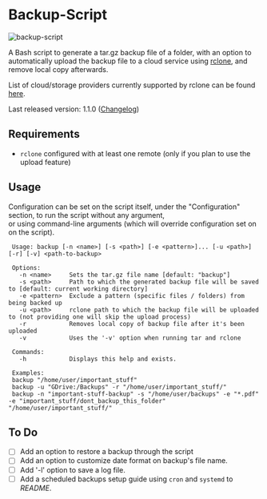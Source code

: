 # Backup-Script

![backup-script](https://user-images.githubusercontent.com/8832013/84669169-3bce8200-af2d-11ea-850c-d40e2521e6d5.png)

A Bash script to generate a tar.gz backup file of a folder, with an option to automatically upload the backup file to a cloud service using [rclone](https://github.com/rclone/rclone), and remove local copy afterwards.

List of cloud/storage providers currently supported by rclone can be found [here](https://github.com/rclone/rclone#storage-providers).

Last released version: 1.1.0 ([Changelog](https://github.com/MichaelYochpaz/Backup-Script/blob/master/changelog.md))
## Requirements
* `rclone` configured with at least one remote (only if you plan to use the upload feature)

## Usage
Configuration can be set on the script itself, under the "Configuration" section, to run the script without any argument,  
or using command-line arguments (which will override configuration set on on the script).
```
 Usage: backup [-n <name>] [-s <path>] [-e <pattern>]... [-u <path>] [-r] [-v] <path-to-backup>

 Options:
   -n <name>     Sets the tar.gz file name [default: "backup"]
   -s <path>     Path to which the generated backup file will be saved to [default: current working directory]
   -e <pattern>  Exclude a pattern (specific files / folders) from being backed up
   -u <path>     rclone path to which the backup file will be uploaded to (not providing one will skip the upload process)
   -r            Removes local copy of backup file after it's been uploaded
   -v            Uses the '-v' option when running tar and rclone

 Commands:
   -h            Displays this help and exists.

 Examples:
 backup "/home/user/important_stuff"
 backup -u "GDrive:/Backups" -r "/home/user/important_stuff/"
 backup -n "important-stuff-backup" -s "/home/user/backups" -e "*.pdf" -e "important_stuff/dont_backup_this_folder" "/home/user/important_stuff/"
```

## To Do
- [ ] Add an option to restore a backup through the script
- [ ] Add an option to customize date format on backup's file name.
- [ ] Add '-l' option to save a log file.
- [ ] Add a scheduled backups setup guide using `cron` and `systemd` to *README*.
